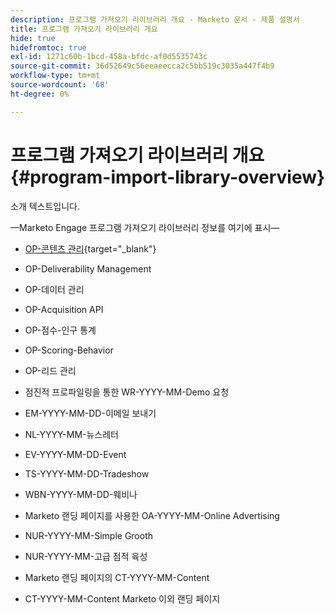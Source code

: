 ```yaml
---
description: 프로그램 가져오기 라이브러리 개요 - Marketo 문서 - 제품 설명서
title: 프로그램 가져오기 라이브러리 개요
hide: true
hidefromtoc: true
exl-id: 1271c60b-1bcd-458a-bfdc-af0d5535743c
source-git-commit: 36d52649c56eeaeecca2c5bb519c3035a447f4b9
workflow-type: tm+mt
source-wordcount: '68'
ht-degree: 0%

---
```


# 프로그램 가져오기 라이브러리 개요 {#program-import-library-overview}

소개 텍스트입니다.

—Marketo Engage 프로그램 가져오기 라이브러리 정보를 여기에 표시—

* [OP-콘텐츠 관리](/help/marketo/product-docs/core-marketo-concepts/programs/program-library/content-management-program-example.md){target="_blank"}

* OP-Deliverability Management

* OP-데이터 관리

* OP-Acquisition API

* OP-점수-인구 통계

* OP-Scoring-Behavior

* OP-리드 관리

* 점진적 프로파일링을 통한 WR-YYYY-MM-Demo 요청

* EM-YYYY-MM-DD-이메일 보내기

* NL-YYYY-MM-뉴스레터

* EV-YYYY-MM-DD-Event

* TS-YYYY-MM-DD-Tradeshow

* WBN-YYYY-MM-DD-웨비나

* Marketo 랜딩 페이지를 사용한 OA-YYYY-MM-Online Advertising

* NUR-YYYY-MM-Simple Grooth

* NUR-YYYY-MM-고급 점적 육성

* Marketo 랜딩 페이지의 CT-YYYY-MM-Content

* CT-YYYY-MM-Content Marketo 이외 랜딩 페이지
